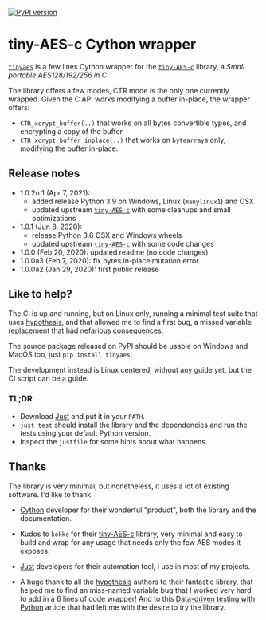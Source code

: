 [![PyPI version](https://badge.fury.io/py/tinyaes.svg)](https://pypi.org/project/tinyaes/)

# tiny-AES-c Cython wrapper

[`tinyaes`](https://github.com/naufraghi/tinyaes-py) is a few lines Cython
wrapper for the [`tiny-AES-c`](https://github.com/kokke/tiny-AES-c) library, a
_Small portable AES128/192/256 in C_.

The library offers a few modes, CTR mode is the only one currently wrapped.
Given the C API works modifying a buffer in-place, the wrapper offers:

- `CTR_xcrypt_buffer(..)` that works on all bytes convertible types, and
  encrypting a copy of the buffer,
- `CTR_xcrypt_buffer_inplace(..)` that works on `bytearray`s only, modifying
  the buffer in-place.

## Release notes

- 1.0.2rc1 (Apr 7, 2021):
  - added release Python 3.9 on Windows, Linux (`manylinux1`) and OSX
  - updated upstream [`tiny-AES-c`](https://github.com/kokke/tiny-AES-c) with
    some cleanups and small optimizations
- 1.0.1 (Jun 8, 2020):
  - release Python 3.6 OSX and Windows wheels
  - updated upstream [`tiny-AES-c`](https://github.com/kokke/tiny-AES-c) with
    some code changes
- 1.0.0 (Feb 20, 2020): updated readme (no code changes)
- 1.0.0a3 (Feb 7, 2020): fix bytes in-place mutation error
- 1.0.0a2 (Jan 29, 2020): first public release

## Like to help?

The CI is up and running, but on Linux only, running a minimal test suite that
uses [hypothesis](https://hypothesis.works), and that allowed me to find a
first bug, a missed variable replacement that had nefarious consequences.

The source package released on PyPI should be usable on Windows and MacOS too,
just `pip install tinyaes`.

The development instead is Linux centered, without any guide yet, but the CI
script can be a guide.

### TL;DR

- Download [Just](https://github.com/casey/just) and put it in your `PATH`.
- `just test` should install the library and the dependencies and run the tests
  using your default Python version.
- Inspect the `justfile` for some hints about what happens.

## Thanks

The library is very minimal, but nonetheless, it uses a lot of existing
software. I'd like to thank:

- [Cython](https://cython.org) developer for their wonderful "product", both
  the library and the documentation.

- Kudos to `kokke` for their [tiny-AES-c](https://github.com/kokke/tiny-AES-c)
  library, very minimal and easy to build and wrap for any usage that needs only
  the few AES modes it exposes.

- [Just](https://github.com/casey/just) developers for their automation tool,
  I use in most of my projects.

- A huge thank to all the [hypothesis](https://github.com/HypothesisWorks/hypothesis)
  authors to their fantastic library, that helped me to find an miss-named
  variable bug that I worked very hard to add in a 6 lines of code wrapper! And
  to this [Data-driven testing with Python](https://www.develer.com/en/data-driven-testing-with-python/)
  article that had left me with the desire to try the library.
